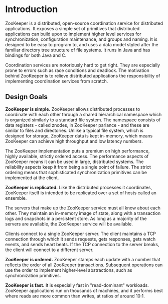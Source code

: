 # Introduction

ZooKeeper is a distributed, open-source coordination service for distributed applications. It exposes a simple set of primitives that distributed applications can build upon to implement higher level services for synchronization, configuration maintenance, and groups and naming. It is designed to be easy to program to, and uses a data model styled after the familiar directory tree structure of file systems. It runs in Java and has bindings for both Java and C.

Coordination services are notoriously hard to get right. They are especially prone to errors such as race conditions and deadlock. The motivation behind ZooKeeper is to relieve distributed applications the responsibility of implementing coordination services from scratch.

## Design Goals

**ZooKeeper is simple.** ZooKeeper allows distributed processes to coordinate with each other through a shared hierarchical namespace which is organized similarly to a standard file system. The namespace consists of data registers - called znodes, in ZooKeeper parlance - and these are similar to files and directories. Unlike a typical file system, which is designed for storage, ZooKeeper data is kept in-memory, which means ZooKeeper can achieve high throughput and low latency numbers.

The ZooKeeper implementation puts a premium on high performance, highly available, strictly ordered access. The performance aspects of ZooKeeper means it can be used in large, distributed systems. The reliability aspects keep it from being a single point of failure. The strict ordering means that sophisticated synchronization primitives can be implemented at the client.

**ZooKeeper is replicated.** Like the distributed processes it coordinates, ZooKeeper itself is intended to be replicated over a set of hosts called an ensemble.

The servers that make up the ZooKeeper service must all know about each other. They maintain an in-memory image of state, along with a transaction logs and snapshots in a persistent store. As long as a majority of the servers are available, the ZooKeeper service will be available.

Clients connect to a single ZooKeeper server. The client maintains a TCP connection through which it sends requests, gets responses, gets watch events, and sends heart beats. If the TCP connection to the server breaks, the client will connect to a different server.

**ZooKeeper is ordered.** ZooKeeper stamps each update with a number that reflects the order of all ZooKeeper transactions. Subsequent operations can use the order to implement higher-level abstractions, such as synchronization primitives.

**ZooKeeper is fast.** It is especially fast in "read-dominant" workloads. ZooKeeper applications run on thousands of machines, and it performs best where reads are more common than writes, at ratios of around 10:1.